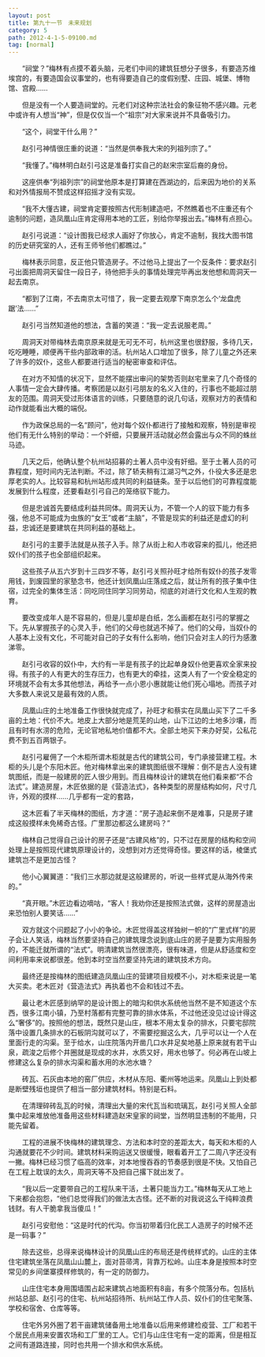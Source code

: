 ```yaml
---
layout: post
title: 第九十一节　未来规划
category: 5
path: 2012-4-1-5-09100.md
tag: [normal]
---
```


　　“祠堂？”梅林有点摸不着头脑，元老们中间的建筑狂想分子很多，有要造苏维埃宫的，有要造国会议事堂的，也有得要造自己的度假别墅、庄园、城堡、博物馆、宫殿……

　　但是没有一个人要造祠堂的。元老们对这种宗法社会的象征物不感兴趣。元老中或许有人想当“神”，但是仅仅当一个“祖宗”对大家来说并不具备吸引力。

　　“这个，祠堂干什么用？”

　　赵引弓神情很庄重的说道：“当然是供奉我大宋的列祖列宗了。”

　　“我懂了。”梅林明白赵引弓这是准备打实自己的赵宋宗室后裔的身份。

　　这座供奉“列祖列宗”的祠堂他原本是打算建在西湖边的，后来因为地价的关系和对外情报局不赞成这样招摇才没有实现。

　　“我不大懂古建，祠堂肯定要按照古代形制建造吧，不然瞧着也不庄重还有个逾制的问题，造凤凰山庄肯定得用本地的工匠，别给你举报出去。”梅林有点担心。

　　赵引弓说道：“设计图我已经求人画好了你放心，肯定不逾制，我找大图书馆的历史研究室的人，还有王师爷他们都瞧过。”

　　梅林表示同意，反正他只管造房子。不过他马上提出了一个反条件：要求赵引弓出面把周洞天留住一段日子，待他把手头的事情处理完毕再出发他想和周洞天一起去南京。

　　“都到了江南，不去南京太可惜了，我一定要去观摩下南京怎么个‘龙盘虎踞’法……”

　　赵引弓当然知道他的想法，含蓄的笑道：“我一定去说服老周。”

　　周洞天对带梅林去南京原来就是无可无不可，杭州这里也很舒服，多待几天，吃吃睡睡，顺便再干些内部政审的活。杭州站人口增加了很多，除了儿童之外还来了许多的奴仆，这些人都要进行适当的秘密审查和评估。

　　在对方不知情的状况下，显然不能摆出审问的架势否则赵宅里来了几个奇怪的人事情一定会大肆传播。考察团是以赵引弓朋友的名义入住的，行事也不能超过朋友的范围。周洞天受过形体语言的训练，只要随意的说几句话，观察对方的表情和动作就能看出大概的端倪。

　　作为政保总局的一名“顾问”，他对每个奴仆都进行了接触和观察，特别是审视他们有无什么特别的举动：一个奸细，只要展开活动就必然会露出与众不同的蛛丝马迹。

　　几天之后，他确认整个杭州站招募的土著人员中没有奸细。至于土著人员的可靠程度，短时间内无法判断。不过，除了轿夫稍有江湖习气之外，仆役大多还是忠厚老实的人。比较容易和杭州站形成共同的利益链条。至于以后他们的可靠程度能发展到什么程度，还要看赵引弓自己的笼络驭下能力。

　　但是忠诚首先要结成利益共同体。周洞天认为，不管一个人的驭下能力有多强，他总不可能成为虫族的“女王”或者“主脑”，不管是现实的利益还是虚幻的利益，忠诚还是要建筑在共同利益的基础上。

　　赵引弓的主要手法就是从孩子入手。除了从街上和人市收容来的孤儿，他还把奴仆们的孩子也全部组织起来。

　　这些孩子从五六岁到十三四岁不等，赵引弓关照孙旺才给所有奴仆的孩子发零用钱，到废园里的家塾念书，他还计划凤凰山庄落成之后，就让所有的孩子集中住宿，过完全的集体生活：同吃同住同学习同劳动，彻底的对进行文化和人生观的教育。

　　要改变成年人是不容易的，但是儿童却是白纸，怎么画都在赵引弓的掌握之下。先从掌握孩子的心灵入手，他们的父母也就逃不掉了。他们的父母，当奴仆的人基本上没有文化，不可能对自己的子女有什么影响，他们只会对主人的行为感激涕零。

　　赵引弓收容的奴仆中，大约有一半是有孩子的比起单身奴仆他更喜欢全家来投得。有孩子的人有更大的生存压力，也有更大的牵挂，这类人有了一个安全稳定的环境就不会有太多其他想法，再给予一点小恩小惠就能让他们死心塌地。而孩子对大多数人来说又是最有效的人质。

　　凤凰山庄的土地准备工作很快就完成了，孙旺才和蔡实在凤凰山买下了二千多亩的土地：代价不大。地皮上大部分地是荒芜的山地，山下江边的土地多沙壤，而且有时有水涝的危险，无论官地私地价值都不大。全部土地买下来办好契，公私花费不到五百两银子。

　　赵引弓雇佣了一个木柜所谓木柜就是古代的建筑公司，专门承接营建工程。木柜的头儿是个东阳木匠。他对梅林拿出来的建筑图纸很不理解：倒不是古人没有建筑图纸，而是一般建房的匠人很少用到。而且梅林设计的建筑在他们看来都“不合法式”。建造房屋，木匠依据的是《营造法式》，各种类型的房屋结构如何，尺寸几许，外观的摸样……几乎都有一定的套路，

　　这木匠看了半天梅林的图纸，方才道：“房子造起来倒不是难事，只是房子建成这般摸样未免稀奇古怪。广里那边都这么建房吗？”

　　梅林自己觉得自己设计的房子还是“古建风格”的，只不过在房屋的结构和空间处理上是按照现代建筑原理设计的，没想到对方还觉得奇怪。要这样的话，棱堡式建筑岂不是更加古怪？

　　他小心翼翼道：“我们三水那边就是这般建房的，听说一些样式是从海外传来的。”

　　“真开眼。”木匠边看边嘀咕，“客人！我劝你还是按照法式做，这样的房屋造出来恐怕别人要笑话……”

　　双方就这个问题起了小小的争论。木匠觉得盖这样独树一帜的“广里式样”的房子会让人笑话，梅林当然要坚持自己的建筑理念说到底山庄的房子是要为实用服务的，不能迁就所谓的“法式”。明清建筑当然很漂亮，很有味道，但是从舒适度和空间利用率来说都很差。他到本时空当然要坚持先进的建筑技术方向。

　　最终还是按梅林的图纸建造凤凰山庄的营建项目规模不小，对木柜来说是一笔大买卖。老木匠对《营造法式》再执着也不会和钱过不去。

　　最让老木匠感到纳罕的是设计图上的暗沟和供水系统他当然不是不知道这个东西，很多江南小镇，乃至村落都有完整可靠的排水体系，不过他还没见过设计得这么“奢侈”的。按照他的想法，既然只是山庄，根本不用太复杂的排水，只要宅邸院落中设置几条排水的石板阴沟就可以了，不需要挖掘这么大，几乎可以让一个人在里面行走的沟渠。至于给水，山庄院落内开凿几口水井足矣地基上原来就有若干山泉，疏浚之后修个井圈就是现成的水井，水质又好，用水也够了。何必再在山坡上修建这么复杂的排水沟渠和蓄水用的水池水塘？

　　砖瓦、石灰由本地的窑厂供应，木材从东阳、衢州等地运来。凤凰山上到处都是断壁残垣也提供了相当一部分建筑材料。特别是石料。

　　在清理碎砖乱瓦的时候，清理出大量的宋代瓦当和琉璃瓦，赵引弓关照人全部集中起来堆放他准备用这些材料建造赵宋皇家的祠堂，当然明显违制的不能用，只能先留着。

　　工程的进展不快梅林的建筑理念、方法和本时空的差距太大，每天和木柜的人沟通就要花不少时间。建筑材料采购运送又很缓慢，眼看着开工了二周八字还没有一撇。梅林已经习惯了临高的效率，对本地慢吞吞的节奏感到很是不快。又怕自己在工程上耽误的太久，周洞天等不及把自己撂下就出发了。

　　“我以后一定要带自己的工程队来干活，土著只能当力工。”梅林每天从工地上下来都会抱怨，“他们总觉得我们的做法太古怪。还不断的对我说这么干纯粹浪费钱财。有人干脆拿我当傻瓜！”

　　赵引弓安慰他：“这是时代的代沟。你当初带着归化民工人造房子的时候不还是一码事？”

　　除去这些，总得来说梅林设计的凤凰山庄的布局还是传统样式的。山庄的主体住宅建筑坐落在凤凰山山麓上，面对苔帚湾，背靠万松岭。山庄本身是按照本时空常见的乡间堡寨摸样修筑的，有一定的防御力。

　　山庄住宅本身用围墙围占起来建筑占地面积有8亩，有多个院落分布。包括杭州站总部、赵引弓的住宅、杭州站招待所、杭州站工作人员、奴仆们的住宅聚落、学校和宿舍、仓库等等。

　　住宅外另外圈了若干亩建筑储备用土地准备以后用来修建检疫营、工厂和若干个居民点用来安置农场和工厂里的工人。它们与山庄住宅有一定的距离，但是相互之间有道路连接，同时也共用一个排水和供水系统。
